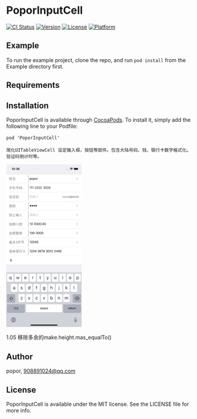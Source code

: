 # PoporInputCell

[![CI Status](https://img.shields.io/travis/popor/PoporInputCell.svg?style=flat)](https://travis-ci.org/popor/PoporInputCell)
[![Version](https://img.shields.io/cocoapods/v/PoporInputCell.svg?style=flat)](https://cocoapods.org/pods/PoporInputCell)
[![License](https://img.shields.io/cocoapods/l/PoporInputCell.svg?style=flat)](https://cocoapods.org/pods/PoporInputCell)
[![Platform](https://img.shields.io/cocoapods/p/PoporInputCell.svg?style=flat)](https://cocoapods.org/pods/PoporInputCell)

## Example

To run the example project, clone the repo, and run `pod install` from the Example directory first.

## Requirements

## Installation

PoporInputCell is available through [CocoaPods](https://cocoapods.org). To install
it, simply add the following line to your Podfile:

```
pod 'PoporInputCell'

简化UITableViewCell 设定输入框，按钮等部件。包含大陆号码、钱、银行卡数字格式化。验证码倒计时等。

```

<p>
<img src="https://github.com/popor/PoporInputCell/blob/master/Example/PoporInputCell/image/screen1.png" width="40%" height="40%">

</p>

1.05
移除多余的make.height.mas_equalTo()

## Author

popor, 908891024@qq.com

## License

PoporInputCell is available under the MIT license. See the LICENSE file for more info.
